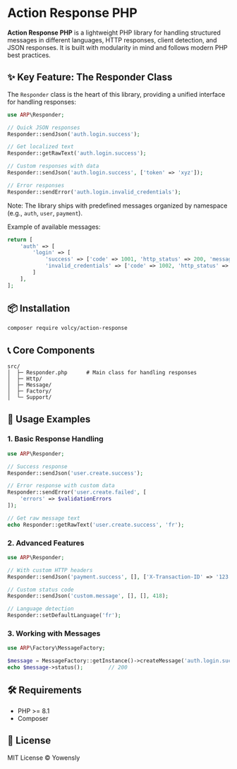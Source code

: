# Action Response PHP

**Action Response PHP** is a lightweight PHP library for handling structured messages in different languages, HTTP responses, client detection, and JSON responses. It is built with modularity in mind and follows modern PHP best practices.

## ✨ Key Feature: The Responder Class

The `Responder` class is the heart of this library, providing a unified interface for handling responses:

```php
use ARP\Responder;

// Quick JSON responses
Responder::sendJson('auth.login.success');

// Get localized text
Responder::getRawText('auth.login.success');

// Custom responses with data
Responder::sendJson('auth.login.success', ['token' => 'xyz']);

// Error responses
Responder::sendError('auth.login.invalid_credentials');
```

Note: The library ships with predefined messages organized by namespace (e.g., `auth`, `user`, `payment`).

Example of available messages:

```php
return [
    'auth' => [
        'login' => [
            'success' => ['code' => 1001, 'http_status' => 200, 'message' => ['en' => 'Login successful', 'fr' => 'Connexion réussie'], 'type' => 'success'],
            'invalid_credentials' => ['code' => 1002, 'http_status' => 401, 'message' => ['en' => 'Invalid credentials', 'fr' => 'Identifiants invalides'], 'type' => 'error'],
        ]
    ],
];
```

## 📦 Installation

```bash
composer require volcy/action-response
```

## 📞 Core Components

```
src/
│  ├─ Responder.php      # Main class for handling responses
│  ├─ Http/
│  ├─ Message/
│  ├─ Factory/
│  └─ Support/
```

## 🍰 Usage Examples

### 1. Basic Response Handling

```php
use ARP\Responder;

// Success response
Responder::sendJson('user.create.success');

// Error response with custom data
Responder::sendError('user.create.failed', [
    'errors' => $validationErrors
]);

// Get raw message text
echo Responder::getRawText('user.create.success', 'fr');
```

### 2. Advanced Features

```php
use ARP\Responder;

// With custom HTTP headers
Responder::sendJson('payment.success', [], ['X-Transaction-ID' => '123']);

// Custom status code
Responder::sendJson('custom.message', [], [], 418);

// Language detection
Responder::setDefaultLanguage('fr');
```

### 3. Working with Messages

```php
use ARP\Factory\MessageFactory;

$message = MessageFactory::getInstance()->createMessage('auth.login.success');
echo $message->status();        // 200
```

## 🛠️ Requirements

- PHP >= 8.1
- Composer

## 📜 License

MIT License © Yowensly
